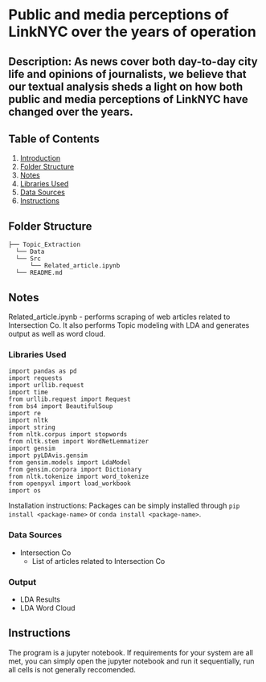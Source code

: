 # Public and media perceptions of LinkNYC over the years of operation
## Description: As news cover both day-to-day city life and opinions of journalists, we believe that our textual analysis sheds a light on how both public and media perceptions of LinkNYC have changed over the years.

## Table of Contents
1. [Introduction](README.md#Problem)
1. [Folder Structure](README.md#Folder_Structure)
1. [Notes](README.md#Notes)
1. [Libraries Used](README.md#Libraries_Used)
1. [Data Sources](README.md#Data_Sources)
1. [Instructions](README.md#Instructions)

## Folder Structure
```
├── Topic_Extraction
  └── Data
  └── Src
      └── Related_article.ipynb
  └── README.md
```
## Notes
Related_article.ipynb - performs scraping of web articles related to Intersection Co. It also performs Topic modeling with LDA and generates output as well as word cloud.

### Libraries Used
```
import pandas as pd
import requests
import urllib.request
import time
from urllib.request import Request
from bs4 import BeautifulSoup
import re
import nltk
import string
from nltk.corpus import stopwords
from nltk.stem import WordNetLemmatizer
import gensim
import pyLDAvis.gensim
from gensim.models import LdaModel
from gensim.corpora import Dictionary
from nltk.tokenize import word_tokenize
from openpyxl import load_workbook
import os 
```
Installation instructions:
Packages can be simply installed through `pip install <package-name>` or `conda install <package-name>`.

### Data Sources
- Intersection Co
  - List of articles related to Intersection Co

### Output
- LDA Results
- LDA Word Cloud

## Instructions
The program is a jupyter notebook. If requirements for your system are all met, you can simply open the jupyter notebook and run it sequentially, run all cells is not generally reccomended.  